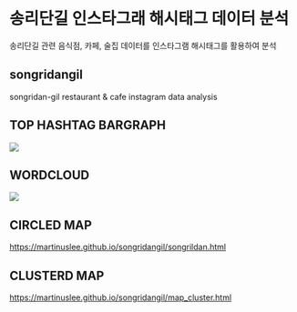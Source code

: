 # 송리단길 인스타그래 해시태그 데이터 분석
송리단길 관련 음식점, 카페, 술집 데이터를 인스타그램 해시태그를 활용하여 분석

## songridangil 
songridan-gil restaurant &amp; cafe instagram data analysis

## TOP HASHTAG BARGRAPH
<img src="https://user-images.githubusercontent.com/70839563/104911146-bd0f5b00-59cd-11eb-8be0-8d2eb3dfe3ad.png">

## WORDCLOUD
<img src="https://user-images.githubusercontent.com/70839563/104911096-ab2db800-59cd-11eb-9baf-a698caa5a7fe.png">

## CIRCLED MAP
https://martinuslee.github.io/songridangil/songrildan.html

## CLUSTERD MAP
https://martinuslee.github.io/songridangil/map_cluster.html

